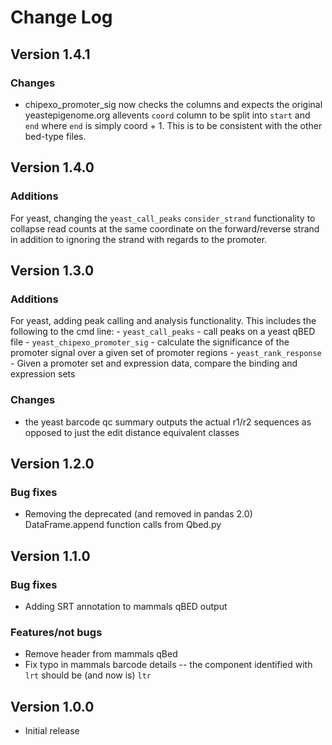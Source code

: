 # Change Log

## Version 1.4.1

### Changes

- chipexo_promoter_sig now checks the columns and expects the original
  yeastepigenome.org allevents `coord` column to be split into `start` 
  and `end` where `end` is simply coord + 1. This is to be consistent
  with the other bed-type files.

## Version 1.4.0

### Additions

For yeast, changing the `yeast_call_peaks` `consider_strand` functionality
to collapse read counts at the same coordinate on the forward/reverse strand
in addition to ignoring the strand with regards to the promoter.

## Version 1.3.0

### Additions

For yeast, adding peak calling and analysis functionality. This includes
the following to the cmd line:
    - `yeast_call_peaks` - call peaks on a yeast qBED file
    - `yeast_chipexo_promoter_sig` - calculate the significance of the
    promoter signal over a given set of promoter regions
    - `yeast_rank_response` - Given a promoter set and expression data, compare
    the binding and expression sets
  
### Changes

- the yeast barcode qc summary outputs the actual r1/r2 sequences as opposed to
just the edit distance equivalent classes

## Version 1.2.0

### Bug fixes

- Removing the deprecated (and removed in pandas 2.0) DataFrame.append
  function calls from Qbed.py

## Version 1.1.0

### Bug fixes

- Adding SRT annotation to mammals qBED output

### Features/not bugs

- Remove header from mammals qBed
- Fix typo in mammals barcode details -- the component identified with `lrt`
should be (and now is) `ltr`

## Version 1.0.0

- Initial release